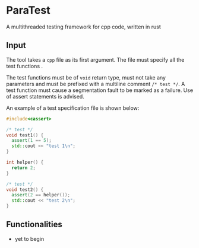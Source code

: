 # ParaTest
A multithreaded testing framework for cpp code, written in rust

## Input

The tool takes a ```cpp``` file as its first argument. The file must specify all the test functions .

The test functions must be of ```void``` return type, must not take any parameters and must be prefixed with a multiline comment ```/* test */```. A test function must cause a segmentation fault to be marked as a failure. Use of assert statements is advised.

An example of a test specification file is shown below:

```cpp
#include<cassert>

/* test */
void test1() {
  assert(1 == 5);
  std::cout << "test 1\n";
}

int helper() {
  return 2;
}

/* test */
void test2() {
  assert(2 == helper());
  std::cout << "test 2\n";  
}
```

## Functionalities

 - yet to begin
